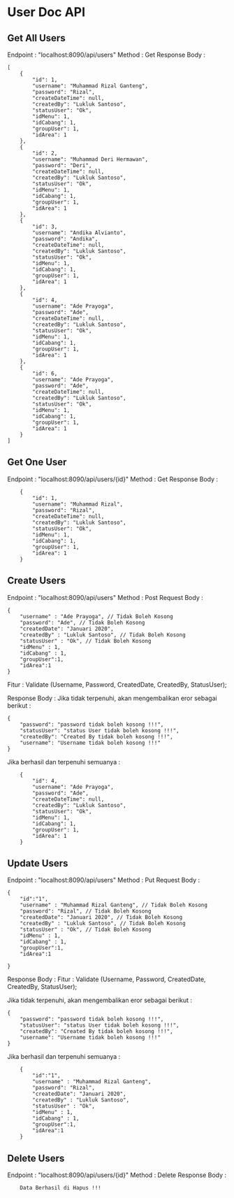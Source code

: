 # User Doc API

## Get All Users
Endpoint : "localhost:8090/api/users"
Method : Get
Response Body :
```
[
    {
        "id": 1,
        "username": "Muhammad Rizal Ganteng",
        "password": "Rizal",
        "createDateTime": null,
        "createdBy": "Lukluk Santoso",
        "statusUser": "Ok",
        "idMenu": 1,
        "idCabang": 1,
        "groupUser": 1,
        "idArea": 1
    },
    {
        "id": 2,
        "username": "Muhammad Deri Hermawan",
        "password": "Deri",
        "createDateTime": null,
        "createdBy": "Lukluk Santoso",
        "statusUser": "Ok",
        "idMenu": 1,
        "idCabang": 1,
        "groupUser": 1,
        "idArea": 1
    },
    {
        "id": 3,
        "username": "Andika Alvianto",
        "password": "Andika",
        "createDateTime": null,
        "createdBy": "Lukluk Santoso",
        "statusUser": "Ok",
        "idMenu": 1,
        "idCabang": 1,
        "groupUser": 1,
        "idArea": 1
    },
    {
        "id": 4,
        "username": "Ade Prayoga",
        "password": "Ade",
        "createDateTime": null,
        "createdBy": "Lukluk Santoso",
        "statusUser": "Ok",
        "idMenu": 1,
        "idCabang": 1,
        "groupUser": 1,
        "idArea": 1
    },
    {
        "id": 6,
        "username": "Ade Prayoga",
        "password": "Ade",
        "createDateTime": null,
        "createdBy": "Lukluk Santoso",
        "statusUser": "Ok",
        "idMenu": 1,
        "idCabang": 1,
        "groupUser": 1,
        "idArea": 1
    }
]
```
## Get One User
Endpoint : "localhost:8090/api/users/{id}"
Method : Get
Response Body :
```
    {
        "id": 1,
        "username": "Muhammad Rizal",
        "password": "Rizal",
        "createDateTime": null,
        "createdBy": "Lukluk Santoso",
        "statusUser": "Ok",
        "idMenu": 1,
        "idCabang": 1,
        "groupUser": 1,
        "idArea": 1
    }
```
## Create Users
Endpoint : "localhost:8090/api/users"
Method : Post
Request Body :

```
{
    "username" : "Ade Prayoga", // Tidak Boleh Kosong
    "password": "Ade", // Tidak Boleh Kosong
    "createdDate": "Januari 2020",
    "createdBy" : "Lukluk Santoso", // Tidak Boleh Kosong
    "statusUser" : "Ok", // Tidak Boleh Kosong
    "idMenu" : 1,
    "idCabang" : 1,
    "groupUser":1,
    "idArea":1
}
```

Fitur : Validate (Username, Password, CreatedDate, CreatedBy, StatusUser);

Response Body :
Jika tidak terpenuhi, akan mengembalikan eror sebagai berikut :
```
{
    "password": "password tidak boleh kosong !!!",
    "statusUser": "status User tidak boleh kosong !!!",
    "createdBy": "Created By tidak boleh kosong !!!",
    "username": "Username tidak boleh kosong !!!"
}
```
Jika berhasil dan terpenuhi semuanya :

```
    {
        "id": 4,
        "username": "Ade Prayoga",
        "password": "Ade",
        "createDateTime": null,
        "createdBy": "Lukluk Santoso",
        "statusUser": "Ok",
        "idMenu": 1,
        "idCabang": 1,
        "groupUser": 1,
        "idArea": 1
    }
```

## Update Users
Endpoint : "localhost:8090/api/users"
Method : Put
Request Body :
```
{
    "id":"1",
    "username" : "Muhammad Rizal Ganteng", // Tidak Boleh Kosong
    "password": "Rizal", // Tidak Boleh Kosong
    "createdDate": "Januari 2020", // Tidak Boleh Kosong
    "createdBy" : "Lukluk Santoso", // Tidak Boleh Kosong
    "statusUser" : "Ok", // Tidak Boleh Kosong
    "idMenu" : 1,
    "idCabang" : 1,
    "groupUser":1,
    "idArea":1

}
```
Response Body :
Fitur : Validate (Username, Password, CreatedDate, CreatedBy, StatusUser);

Jika tidak terpenuhi, akan mengembalikan eror sebagai berikut :
```
{
    "password": "password tidak boleh kosong !!!",
    "statusUser": "status User tidak boleh kosong !!!",
    "createdBy": "Created By tidak boleh kosong !!!",
    "username": "Username tidak boleh kosong !!!"
}
```
Jika berhasil dan terpenuhi semuanya :

```
    {
        "id":"1",
        "username" : "Muhammad Rizal Ganteng",
        "password": "Rizal",
        "createdDate": "Januari 2020",
        "createdBy" : "Lukluk Santoso",
        "statusUser" : "Ok",
        "idMenu" : 1,
        "idCabang" : 1,
        "groupUser":1,
        "idArea":1
    }
```


## Delete Users
Endpoint : "localhost:8090/api/users/{id}"
Method : Delete
Response Body :
```
    Data Berhasil di Hapus !!!
```
